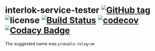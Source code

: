 # interlok-service-tester [![GitHub tag](https://img.shields.io/github/tag/adaptris/interlok-service-tester.svg)](https://github.com/adaptris/interlok-service-tester/tags) ![license](https://img.shields.io/github/license/adaptris/interlok-service-tester.svg) [![Build Status](https://travis-ci.org/adaptris/interlok-service-tester.svg?branch=develop)](https://travis-ci.org/adaptris/interlok-service-tester) [![codecov](https://codecov.io/gh/adaptris/interlok-service-tester/branch/develop/graph/badge.svg)](https://codecov.io/gh/adaptris/interlok-service-tester) [![Codacy Badge](https://api.codacy.com/project/badge/Grade/244719e35c0648ef947b81a99d20de4f)](https://www.codacy.com/app/adaptris/interlok-service-tester?utm_source=github.com&amp;utm_medium=referral&amp;utm_content=adaptris/interlok-service-tester&amp;utm_campaign=Badge_Grade)
The suggested name was `probable-telegram`
